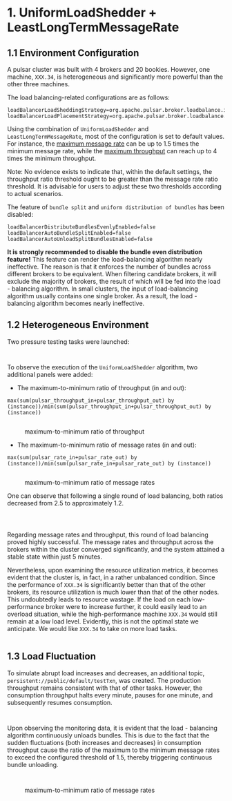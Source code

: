 # 1. UniformLoadShedder + LeastLongTermMessageRate

## 1.1 **Environment Configuration**

A pulsar cluster was built with 4 brokers and 20 bookies. However, one machine, `XXX.34`, is heterogeneous and significantly more powerful than the other three machines.

&#x20;

The load balancing-related configurations are as follows:

```
loadBalancerLoadSheddingStrategy=org.apache.pulsar.broker.loadbalance.impl.UniformLoadShedder
loadBalancerLoadPlacementStrategy=org.apache.pulsar.broker.loadbalance.impl.LeastLongTermMessageRate
```

Using the combination of `UniformLoadShedder` and `LeastLongTermMessageRate`, most of the configuration is set to default values. For instance, the [maximum message rate](../chapter-2-load-balancing-algorithm-principles-and-analysis-load-shedding-strategy/3.-uniformloadshedder.md#id-3.1-highest-and-lowest-loaded-brokers) can be up to 1.5 times the minimum message rate, while the [maximum throughput](../chapter-2-load-balancing-algorithm-principles-and-analysis-load-shedding-strategy/3.-uniformloadshedder.md#id-3.1-highest-and-lowest-loaded-brokers) can reach up to 4 times the minimum throughput.

Note: No evidence exists to indicate that, within the default settings, the throughput ratio threshold ought to be greater than the message rate ratio threshold. It is advisable for users to adjust these two thresholds according to actual scenarios.

&#x20;

The feature of `bundle split` and `uniform distribution of bundles` has been disabled:

```
loadBalancerDistributeBundlesEvenlyEnabled=false
loadBalancerAutoBundleSplitEnabled=false
loadBalancerAutoUnloadSplitBundlesEnabled=false
```

**It is strongly recommended to disable the bundle even distribution feature!** This feature can render the load-balancing algorithm nearly ineffective. The reason is that it enforces the number of bundles across different brokers to be equivalent. When filtering candidate brokers, it will exclude the majority of brokers, the result of which will be fed into the load - balancing algorithm. In small clusters, the input of load-balancing algorithm usually contains one single broker. As a result, the load - balancing algorithm becomes nearly ineffective.

&#x20;

## **1.2 Heterogeneous Environment**

Two pressure testing tasks were launched:

<figure><img src="../.gitbook/assets/image (1) (1) (1) (1).png" alt=""><figcaption></figcaption></figure>

<figure><img src="../.gitbook/assets/image (1) (1) (1) (1) (1).png" alt=""><figcaption></figcaption></figure>



To observe the execution of the `UniformLoadShedder` algorithm, two additional panels were added:

* The maximum-to-minimum ratio of throughput (in and out):

`max(sum(pulsar_throughput_in+pulsar_throughput_out) by (instance))/min(sum(pulsar_throughput_in+pulsar_throughput_out) by (instance))`

<figure><img src="../.gitbook/assets/image (2) (1) (1).png" alt=""><figcaption><p>maximum-to-minimum ratio of throughput</p></figcaption></figure>

* The maximum-to-minimum ratio of message rates (in and out):

`max(sum(pulsar_rate_in+pulsar_rate_out) by (instance))/min(sum(pulsar_rate_in+pulsar_rate_out) by (instance))`

<figure><img src="../.gitbook/assets/image (3) (1) (1).png" alt=""><figcaption><p>maximum-to-minimum ratio of message rates</p></figcaption></figure>

One can observe that following a single round of load balancing, both ratios decreased from 2.5 to approximately 1.2.





<figure><img src="../.gitbook/assets/image (4) (1).png" alt=""><figcaption></figcaption></figure>

<figure><img src="../.gitbook/assets/image (5).png" alt=""><figcaption></figcaption></figure>

<figure><img src="../.gitbook/assets/image (6).png" alt=""><figcaption></figcaption></figure>

Regarding message rates and throughput, this round of load balancing proved highly successful. The message rates and throughput across the brokers within the cluster converged significantly, and the system attained a stable state within just 5 minutes.

&#x20;

Nevertheless, upon examining the resource utilization metrics, it becomes evident that the cluster is, in fact, in a rather unbalanced condition. Since the performance of `XXX.34` is significantly better than that of the other brokers, its resource utilization is much lower than that of the other nodes. This undoubtedly leads to resource wastage. If the load on each low-performance broker were to increase further, it could easily lead to an overload situation, while the high-performance machine `XXX.34` would still remain at a low load level. Evidently, this is not the optimal state we anticipate. We would like `XXX.34` to take on more load tasks.

<figure><img src="../.gitbook/assets/image (7).png" alt=""><figcaption></figcaption></figure>



## **1.3 Load Fluctuation**

To simulate abrupt load increases and decreases, an additional topic, `persistent://public/default/testTxn`, was created. The production throughput remains consistent with that of other tasks. However, the consumption throughput halts every minute, pauses for one minute, and subsequently resumes consumption.

<figure><img src="../.gitbook/assets/image (8).png" alt=""><figcaption></figcaption></figure>

<figure><img src="../.gitbook/assets/image (9).png" alt=""><figcaption></figcaption></figure>



Upon observing the monitoring data, it is evident that the load - balancing algorithm continuously unloads bundles. This is due to the fact that the sudden fluctuations (both increases and decreases) in consumption throughput cause the ratio of the maximum to the minimum message rates to exceed the configured threshold of 1.5, thereby triggering continuous bundle unloading.

<figure><img src="../.gitbook/assets/image (10).png" alt=""><figcaption></figcaption></figure>

<figure><img src="../.gitbook/assets/image (11).png" alt=""><figcaption><p>maximum-to-minimum ratio of message rates</p></figcaption></figure>









